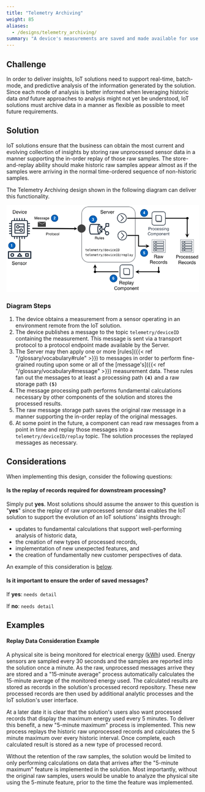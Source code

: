 ```yaml
---
title: "Telemetry Archiving"
weight: 85
aliases:
  - /designs/telemetry_archiving/
summary: "A device's measurements are saved and made available for use in their original or processed form."
---
```


## Challenge

In order to deliver insights, IoT solutions need to support real-time, batch-mode, and predictive analysis of the information generated by the solution. Since each mode of analysis is better informed when leveraging historic data _and_ future approaches to analysis might not yet be understood, IoT solutions must archive data in a manner as flexible as possible to meet future requirements.

## Solution

IoT solutions ensure that the business can obtain the most current and evolving collection of insights by storing raw unprocessed sensor data in a manner supporting the in-order replay of those raw samples. The store-and-replay ability should make historic raw samples appear almost as if the samples were arriving in the normal time-ordered sequence of non-historic samples.

The Telemetry Archiving design shown in the following diagram can deliver this functionality.

![Telemetry Archiving Architecture](archiving.png)

### Diagram Steps

1. The device obtains a measurement from a sensor operating in an environment remote from the IoT solution.
2. The device publishes a message to the topic `telemetry/deviceID` containing the measurement. This message is sent via a transport protocol to a protocol endpoint made available by the Server.
3. The Server may then apply one or more [rules]({{< ref "/glossary/vocabulary#rule" >}}) to messages in order to perform fine-grained routing upon some or all of the [message's]({{< ref "/glossary/vocabulary#message" >}}) measurement data. These rules fan out the messages to at least a processing path **`(4)`** and a raw storage path **`(5)`**
4. The message processing path performs fundamental calculations necessary by other components of the solution and stores the processed results.
5. The raw message storage path saves the original raw message in a manner supporting the in-order replay of the original messages.
6. At some point in the future, a component can read raw messages from a point in time and replay those messages into a `telemetry/deviceID/replay` topic. The solution processes the replayed messages as necessary.

## Considerations

When implementing this design, consider the following questions:

#### Is the replay of records required for downstream processing?

Simply put **yes**. Most solutions should assume the answer to this question is "**yes**" since the replay of raw unprocessed sensor data enables the IoT solution to support the evolution of an IoT solutions' insights through:

- updates to fundamental calculations that support well-performing analysis of historic data,
- the creation of new types of processed records,
- implementation of new unexpected features, and
- the creation of fundamentally new customer perspectives of data.

An example of this consideration is [below](#replay-data-consideration-example).

#### Is it important to ensure the order of saved messages?

If **yes**: `needs detail`

If **no**: `needs detail`

## Examples

#### Replay Data Consideration Example

A physical site is being monitored for electrical energy ([kWh](https://en.wikipedia.org/wiki/Kilowatt_hour)) used. Energy sensors are sampled every 30 seconds and the samples are reported into the solution once a minute. As the raw, unprocessed messages arrive they are stored and a "15-minute average" process automatically calculates the 15-minute average of the monitored energy used. The calculated results are stored as records in the solution's processed record repository. These new processed records are then used by additional analytic processes and the IoT solution's user interface.

At a later date it is clear that the solution's users also want processed records that display the maximum energy used every 5 minutes. To deliver this benefit, a new "5-minute maximum" process is implemented. This new process replays the historic raw unprocessed records and calculates the 5 minute maximum over every historic interval. Once complete, each calculated result is stored as a new type of processed record.

Without the retention of the raw samples, the solution would be limited to only performing calculations on data that arrives after the "5-minute maximum" feature is implemented in the solution. Most importantly, without the original raw samples, users would be unable to analyze the physical site using the 5-minute feature, prior to the time the feature was implemented.
